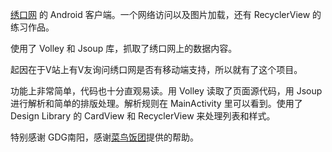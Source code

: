  [绣口网](http://www.xiukoo.org) 的 Android 客户端。一个网络访问以及图片加载，还有 RecyclerView 的练习作品。

使用了 Volley 和 Jsoup 库，抓取了绣口网上的数据内容。

起因在于V站上有V友询问绣口网是否有移动端支持，所以就有了这个项目。

功能上非常简单，代码也十分直观易读。用 Volley 读取了页面源代码，用 Jsoup 进行解析和简单的排版处理。解析规则在 MainActivity 里可以看到。使用了 Design Library 的 CardView 和 RecyclerView 来处理列表和样式。

特别感谢 GDG南阳，感谢[菜鸟饭团](http://www.gdgny.org/series/androidfan)提供的帮助。







